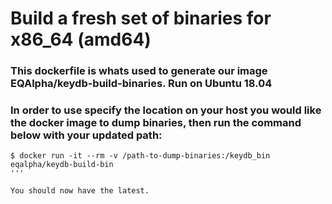 # Build a fresh set of binaries for x86_64 (amd64)

### This dockerfile is whats used to generate our image EQAlpha/keydb-build-binaries. Run on Ubuntu 18.04

### In order to use specify the location on your host you would like the docker image to dump binaries, then run the command below with your updated path:
```
$ docker run -it --rm -v /path-to-dump-binaries:/keydb_bin eqalpha/keydb-build-bin
'''

You should now have the latest.
